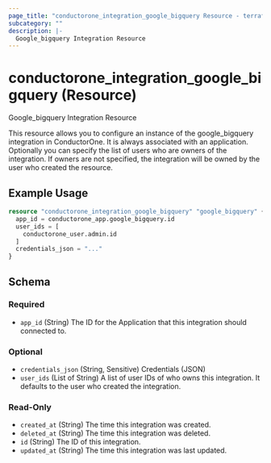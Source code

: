 ```yaml
---
page_title: "conductorone_integration_google_bigquery Resource - terraform-provider-conductorone"
subcategory: ""
description: |-
  Google_bigquery Integration Resource
---
```


# conductorone_integration_google_bigquery (Resource)

Google_bigquery Integration Resource

This resource allows you to configure an instance of the google_bigquery integration in ConductorOne.
It is always associated with an application. Optionally you can specify the list of users who are owners of the integration.
If owners are not specified, the integration will be owned by the user who created the resource.

## Example Usage

```terraform
resource "conductorone_integration_google_bigquery" "google_bigquery" {
  app_id = conductorone_app.google_bigquery.id
  user_ids = [
    conductorone_user.admin.id
  ]
  credentials_json = "..."
}
```

<!-- schema generated by tfplugindocs -->
## Schema

### Required

- `app_id` (String) The ID for the Application that this integration should connected to.

### Optional

- `credentials_json` (String, Sensitive) Credentials (JSON)
- `user_ids` (List of String) A list of user IDs of who owns this integration. It defaults to the user who created the integration.

### Read-Only

- `created_at` (String) The time this integration was created.
- `deleted_at` (String) The time this integration was deleted.
- `id` (String) The ID of this integration.
- `updated_at` (String) The time this integration was last updated.

